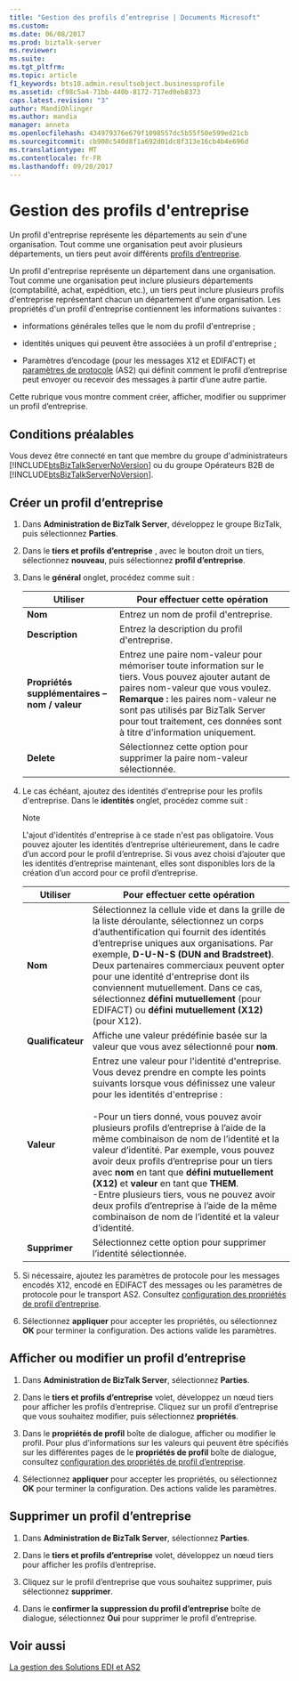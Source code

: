 ```yaml
---
title: "Gestion des profils d’entreprise | Documents Microsoft"
ms.custom: 
ms.date: 06/08/2017
ms.prod: biztalk-server
ms.reviewer: 
ms.suite: 
ms.tgt_pltfrm: 
ms.topic: article
f1_keywords: bts10.admin.resultsobject.businessprofile
ms.assetid: cf98c5a4-71bb-440b-8172-717ed0eb8373
caps.latest.revision: "3"
author: MandiOhlinger
ms.author: mandia
manager: anneta
ms.openlocfilehash: 434979376e679f1098557dc5b55f50e599ed21cb
ms.sourcegitcommit: cb908c540d8f1a692d01dc8f313e16cb4b4e696d
ms.translationtype: MT
ms.contentlocale: fr-FR
ms.lasthandoff: 09/20/2017
---
```

# <a name="managing-business-profiles"></a>Gestion des profils d'entreprise
Un profil d'entreprise représente les départements au sein d'une organisation. Tout comme une organisation peut avoir plusieurs départements, un tiers peut avoir différents [profils d’entreprise](http://msdn.microsoft.com/library/f8286130-57fe-40ed-9fd8-81da2c8baaaf). 
  
Un profil d'entreprise représente un département dans une organisation. Tout comme une organisation peut inclure plusieurs départements (comptabilité, achat, expédition, etc.), un tiers peut inclure plusieurs profils d'entreprise représentant chacun un département d'une organisation. Les propriétés d'un profil d'entreprise contiennent les informations suivantes :  
  
-   informations générales telles que le nom du profil d'entreprise ;  
  
-   identités uniques qui peuvent être associées à un profil d'entreprise ;  
  
-   Paramètres d’encodage (pour les messages X12 et EDIFACT) et [paramètres de protocole](../core/protocol-settings.md) (AS2) qui définit comment le profil d’entreprise peut envoyer ou recevoir des messages à partir d’une autre partie.  
  
Cette rubrique vous montre comment créer, afficher, modifier ou supprimer un profil d’entreprise.  
  
## <a name="prerequisites"></a>Conditions préalables  
 Vous devez être connecté en tant que membre du groupe d'administrateurs [!INCLUDE[btsBizTalkServerNoVersion](../includes/btsbiztalkservernoversion-md.md)] ou du groupe Opérateurs B2B de  [!INCLUDE[btsBizTalkServerNoVersion](../includes/btsbiztalkservernoversion-md.md)].  
  
## <a name="create-a-business-profile"></a>Créer un profil d’entreprise  
  
1.  Dans **Administration de BizTalk Server**, développez le groupe BizTalk, puis sélectionnez **Parties**. 
2. Dans le **tiers et profils d’entreprise** , avec le bouton droit un tiers, sélectionnez **nouveau**, puis sélectionnez **profil d’entreprise**.  
  
3.  Dans le **général** onglet, procédez comme suit :  
  
    |Utiliser|Pour effectuer cette opération|  
    |--------------|----------------|  
    |**Nom**|Entrez un nom de profil d'entreprise.|  
    |**Description**|Entrez la description du profil d'entreprise.|  
    |**Propriétés supplémentaires – nom / valeur**|Entrez une paire nom-valeur pour mémoriser toute information sur le tiers. Vous pouvez ajouter autant de paires nom-valeur que vous voulez. **Remarque :** les paires nom-valeur ne sont pas utilisés par BizTalk Server pour tout traitement, ces données sont à titre d’information uniquement.|  
    |**Delete**|Sélectionnez cette option pour supprimer la paire nom-valeur sélectionnée.|  
  
4.  Le cas échéant, ajoutez des identités d'entreprise pour les profils d'entreprise. Dans le **identités** onglet, procédez comme suit :  
  
    > [!NOTE]
    >  L'ajout d'identités d'entreprise à ce stade n'est pas obligatoire. Vous pouvez ajouter les identités d’entreprise ultérieurement, dans le cadre d’un accord pour le profil d’entreprise. Si vous avez choisi d’ajouter que les identités d’entreprise maintenant, elles sont disponibles lors de la création d’un accord pour ce profil d’entreprise.  
  
    |Utiliser|Pour effectuer cette opération|  
    |--------------|----------------|  
    |**Nom**|Sélectionnez la cellule vide et dans la grille de la liste déroulante, sélectionnez un corps d’authentification qui fournit des identités d’entreprise uniques aux organisations. Par exemple, **D-U-N-S (DUN and Bradstreet)**. Deux partenaires commerciaux peuvent opter pour une identité d'entreprise dont ils conviennent mutuellement. Dans ce cas, sélectionnez **défini mutuellement** (pour EDIFACT) ou **défini mutuellement (X12)** (pour X12).|  
    |**Qualificateur**|Affiche une valeur prédéfinie basée sur la valeur que vous avez sélectionné pour **nom**.|  
    |**Valeur**|Entrez une valeur pour l'identité d'entreprise. Vous devez prendre en compte les points suivants lorsque vous définissez une valeur pour les identités d'entreprise :<br /><br /> -Pour un tiers donné, vous pouvez avoir plusieurs profils d’entreprise à l’aide de la même combinaison de nom de l’identité et la valeur d’identité. Par exemple, vous pouvez avoir deux profils d’entreprise pour un tiers avec **nom** en tant que **défini mutuellement (X12)** et **valeur** en tant que **THEM**.<br />-Entre plusieurs tiers, vous ne pouvez avoir deux profils d’entreprise à l’aide de la même combinaison de nom de l’identité et la valeur d’identité.|  
    |**Supprimer**|Sélectionnez cette option pour supprimer l’identité sélectionnée.|  
  
5.  Si nécessaire, ajoutez les paramètres de protocole pour les messages encodés X12, encodé en EDIFACT des messages ou les paramètres de protocole pour le transport AS2. Consultez [configuration des propriétés de profil d’entreprise](../core/configuring-business-profile-properties.md).  
  
6.  Sélectionnez **appliquer** pour accepter les propriétés, ou sélectionnez **OK** pour terminer la configuration. Des actions valide les paramètres.  
  
## <a name="view-or-change-a-business-profile"></a>Afficher ou modifier un profil d’entreprise  
  
1.  Dans **Administration de BizTalk Server**, sélectionnez **Parties**. 

2. Dans le **tiers et profils d’entreprise** volet, développez un nœud tiers pour afficher les profils d’entreprise. Cliquez sur un profil d’entreprise que vous souhaitez modifier, puis sélectionnez **propriétés**.  
  
3.  Dans le **propriétés de profil** boîte de dialogue, afficher ou modifier le profil. Pour plus d’informations sur les valeurs qui peuvent être spécifiés sur les différentes pages de le **propriétés de profil** boîte de dialogue, consultez [configuration des propriétés de profil d’entreprise](../core/configuring-business-profile-properties.md).  
  
4.  Sélectionnez **appliquer** pour accepter les propriétés, ou sélectionnez **OK** pour terminer la configuration. Des actions valide les paramètres.  

## <a name="delete-a-business-profile"></a>Supprimer un profil d’entreprise  
  
1.  Dans **Administration de BizTalk Server**, sélectionnez **Parties**.  
  
3.  Dans le **tiers et profils d’entreprise** volet, développez un nœud tiers pour afficher les profils d’entreprise.  
  
4.  Cliquez sur le profil d’entreprise que vous souhaitez supprimer, puis sélectionnez **supprimer**. 
  
5.  Dans le **confirmer la suppression du profil d’entreprise** boîte de dialogue, sélectionnez **Oui** pour supprimer le profil d’entreprise.  


## <a name="see-also"></a>Voir aussi  
 [La gestion des Solutions EDI et AS2](../core/managing-edi-and-as2-solutions.md)